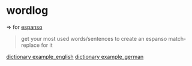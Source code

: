 # wordlog

=> for [espanso](https://github.com/espanso/espanso)

> get your most used words/sentences to create an espanso match-replace for it

[dictionary example_english](https://github.com/sindresorhus/word-list/blob/main/words.txt)
[dictionary example_german](https://github.com/davidak/wortliste/blob/master/wortliste.txt)
